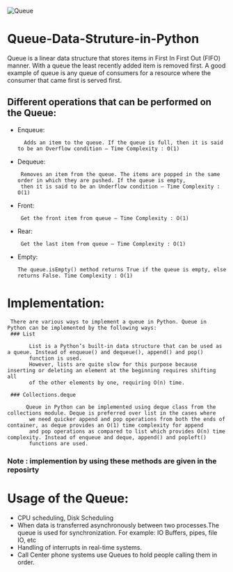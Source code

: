 ![Queue](https://www.101computing.net/wp/wp-content/uploads/queue-diagram.png)

# Queue-Data-Struture-in-Python

   Queue is a linear data structure that stores items in First In First Out (FIFO) manner. With a queue the least recently 
   added item is removed first. A good example of queue is any queue of consumers for a resource where the consumer that came
   first is served first.
   
   
## Different operations that can be performed on the Queue: 
* Enqueue: 

        Adds an item to the queue. If the queue is full, then it is said to be an Overflow condition – Time Complexity : O(1)
* Dequeue:

       Removes an item from the queue. The items are popped in the same order in which they are pushed. If the queue is empty, 
       then it is said to be an Underflow condition – Time Complexity : O(1)
* Front: 

       Get the front item from queue – Time Complexity : O(1)
* Rear:

       Get the last item from queue – Time Complexity : O(1)
* Empty:

      The queue.isEmpty() method returns True if the queue is empty, else returns False. Time Complexity : O(1)
       
 # Implementation:
 
     There are various ways to implement a queue in Python. Queue in Python can be implemented by the following ways:
     ### List
     
           List is a Python’s built-in data structure that can be used as a queue. Instead of enqueue() and dequeue(), append() and pop()
           function is used. 
           However, lists are quite slow for this purpose because inserting or deleting an element at the beginning requires shifting all 
           of the other elements by one, requiring O(n) time.
           
     ### Collections.deque
     
          Queue in Python can be implemented using deque class from the collections module. Deque is preferred over list in the cases where
           we need quicker append and pop operations from both the ends of container, as deque provides an O(1) time complexity for append 
           and pop operations as compared to list which provides O(n) time complexity. Instead of enqueue and deque, append() and popleft()
           functions are used.
     
     
 ### Note : implemention by using these methods are given in the reposirty 
 
 # Usage of the Queue:
 
* CPU scheduling, Disk Scheduling
* When data is transferred asynchronously between two processes.The queue is used for synchronization. For example: IO Buffers, pipes, file IO, etc
* Handling of interrupts in real-time systems.
* Call Center phone systems use Queues to hold people calling them in order.

 


